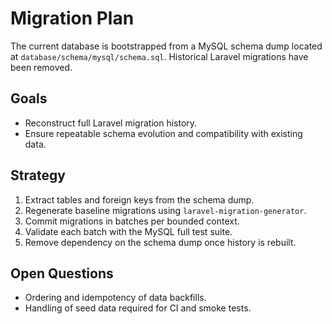 # Migration Plan

The current database is bootstrapped from a MySQL schema dump located at `database/schema/mysql/schema.sql`. Historical Laravel migrations have been removed.

## Goals
- Reconstruct full Laravel migration history.
- Ensure repeatable schema evolution and compatibility with existing data.

## Strategy
1. Extract tables and foreign keys from the schema dump.
2. Regenerate baseline migrations using `laravel-migration-generator`.
3. Commit migrations in batches per bounded context.
4. Validate each batch with the MySQL full test suite.
5. Remove dependency on the schema dump once history is rebuilt.

## Open Questions
- Ordering and idempotency of data backfills.
- Handling of seed data required for CI and smoke tests.
